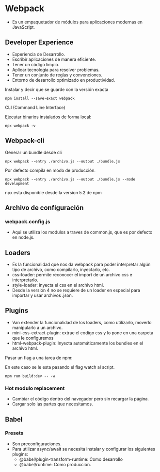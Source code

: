# Webpack

* Es un empaquetador de módulos para aplicaciones modernas en JavaScript.

## Developer Experience

* Experiencia de Desarrollo.
* Escribir aplicaciones de manera eficiente.
* Tener un código limpio.
* Aplicar tecnología para resolver problemas.
* Tener un conjunto de reglas y convenciones.
* Entorno de desarrollo optimizado en productividad.

Instalar y decir que se guarde con la versión exacta

```shell
npm install --save-exact webpack
```

CLI (Command Line Interface)

Ejecutar binarios instalados de forma local:

```shell
npx webpack -v
```

## Webpack-cli

Generar un bundle desde cli

```shell
npx webpack --entry ./archivo.js --output ./bundle.js
```

Por defecto compila en modo de producción.

```shell
npx webpack --entry ./archivo.js --output ./bundle.js --mode development
```

npx esta disponible desde la version 5.2 de npm

## Archivo de configuración

### webpack.config.js

* Aqui se utiliza los modulos a traves de common.js, que es por defecto en node.js.

## Loaders

* Es la funcionalidad que nos da webpack para poder interpretar algún tipo de archivo, como compilarlo, inyectarlo, etc.
* css-loader: permite reconocer el import de un archivo css e interpretarlo.
* style-loader: inyecta el css en el archivo html.
* Desde la versión 4 no se requiere de un loader en especial para importar y usar archivos .json.

## Plugins

* Van extender la funcionalidad de los loaders, como utilizarlo, moverlo manipularlo a un archivo.
* mini-css-extract-plugin: extrae el codigo css y lo pone en una carpeta que le configuremos
* html-webpack-plugin: Inyecta automáticamente los bundles en el archivo html.

Pasar un flag a una tarea de npm:

En este caso se le esta pasando el flag watch al script.

```shell
npm run build:dev -- -w
```

### Hot modulo replacement

* Cambiar el código dentro del navegador pero sin recargar la página.
* Cargar solo las partes que necesitamos.

## Babel

### Presets

* Son preconfiguraciones.
* Para utilizar async/await se necesita instalar y configurar los siguientes plugins:
  * @babel/plugin-transform-runtime: Como desarrollo
  * @babel/runtime: Como producción.

